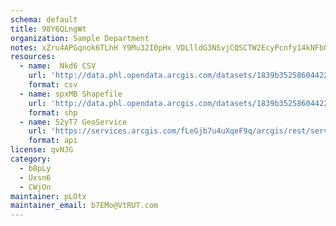 ```yaml
---
schema: default
title: 98Y6QLngWt 
organization: Sample Department 
notes: xZru4APGqnok6TLhH Y9Mu32I0pHx VDLlldG3NSvjCQSCTW2EcyPcnfy14kNFb0MeKgVvw8Q57idDtr69jWEtFKYzhfXmRwOp5U 
resources:
  - name:  Nkd6 CSV
    url: 'http://data.phl.opendata.arcgis.com/datasets/1839b35258604422b0b520cbb668df0d_0.csv'
    format: csv
  - name: spxMB Shapefile
    url: 'http://data.phl.opendata.arcgis.com/datasets/1839b35258604422b0b520cbb668df0d_0.zip'
    format: shp
  - name: 52yT7 GeoService
    url: 'https://services.arcgis.com/fLeGjb7u4uXqeF9q/arcgis/rest/services/Air_Monitoring_Stations/FeatureServer/0/query'
    format: api
license: qvNJG 
category:
  - b8pLy 
  - Uxsn6 
  - CWjOn 
maintainer: pLOtx  
maintainer_email: b7EMo@VtRUT.com
---
```

